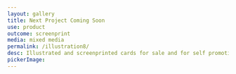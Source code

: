 ```yaml
---
layout: gallery
title: Next Project Coming Soon
use: product
outcome: screenprint
media: mixed media
permalink: /illustration8/
desc: Illustrated and screenprinted cards for sale and for self promotion.
pickerImage:
---
```

